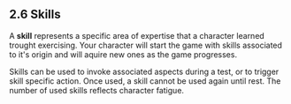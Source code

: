 

## 2.6 Skills

A **skill** represents a specific area of expertise that a character learned trought exercising. Your character will start the game with skills associated to it's origin and will aquire new ones as the game progresses.

Skills can be used to invoke associated aspects during a test, or to trigger skill specific action. Once used, a skill cannot be used again until rest. The number of used skills reflects character fatigue.